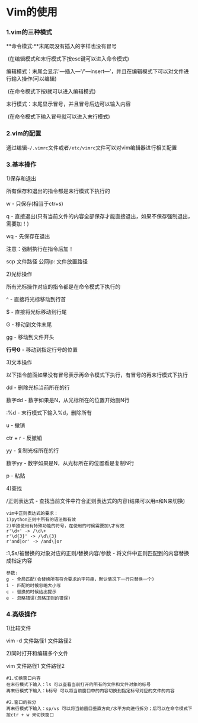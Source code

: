 # Vim的使用

### 1.vim的三种模式

**命令模式:**末尾既没有插入的字样也没有冒号

​			(在编辑模式和末行模式下按esc键可以进入命令模式)

编辑模式：末尾会显示'—插入—'/'—insert—'，并且在编辑模式下可以对文件进行输入操作(可以编辑)

​			(在命令模式下按i就可以进入编辑模式)

末行模式：末尾显示冒号，并且冒号后边可以输入内容

​			(在命令模式下输入冒号就可以进入末行模式)

### 2.vim的配置

通过编辑```~/.vimrc```文件或者```/etc/vimrc```文件可以对vim编辑器进行相关配置



### 3.基本操作

1)保存和退出

所有保存和退出的指令都是末行模式下执行的

w - 只保存(相当于ctr+s)

q - 直接退出(只有当前文件的内容全部保存才能直接退出，如果不保存强制退出，需要加！)

wq - 先保存在退出

注意：强制执行在指令后加！



scp 文件路径 公网ip: 文件放置路径



2)光标操作

所有光标操作对应的指令都是在命令模式下执行的

^ - 直接将光标移动到行首

$ - 直接将光标移动到行尾

G - 移动到文件末尾

gg - 移动到文件开头

**行号G** - 移动到指定行号的位置



3)文本操作

以下指令前面如果没有冒号表示再命令模式下执行，有冒号的再末行模式下执行

dd - 删除光标当前所在的行

数字dd - 数字如果是N，从光标所在的位置开始删N行

:%d - 末行模式下输入%d，删除所有



u - 撤销

ctr + r - 反撤销



yy - 复制光标所在的行

数字yy - 数字如果是N，从光标所在的位置看是复制N行

p - 粘贴



4)查找

/正则表达式 - 查找当前文件中符合正则表达式的内容(结果可以用n和N来切换)

```shell
vim中正则表达式的要求：
1)python正则中所有的语法都有效
2)单独使用有特殊功能的符号，在使用的时候需要加\才有效
r'\d+' -> /\d\+
r'\d{3}' -> /\d\{3}
r'and|or' -> /and\|or
```

:1,$s/被替换的对象对应的正则/替换内容/参数 - 将文件中正则匹配到的内容替换成指定内容

```shell
参数:
g - 全局匹配(会替换所有符合要求的字符串，默认情况下一行只替换一个)
i - 匹配的时候忽略大小写
c - 替换的时候给出提示
e - 忽略错误(忽略正则的错误)
```





### 4.高级操作

1)比较文件

vim -d 文件路径1 文件路径2

2)同时打开和编辑多个文件

vim 文件路径1 文件路径2

```shell
#1.切换窗口内容
在末行模式下输入：ls 可以查看当前打开的所有的文件和文件对象的标号
再末行模式下输入：b标号 可以将当前窗口中的内容切换到指定标号对应的文件的内容

#2.窗口的拆分
再末行模式下输入：sp/vs 可以将当前窗口垂直方向/水平方向进行拆分；后可以在命令模式下按ctr + w 来切换窗口
```

